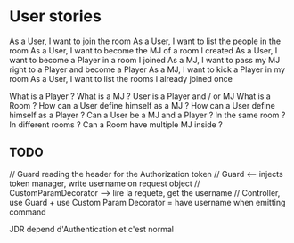 # User stories

As a User, I want to join the room
As a User, I want to list the people in the room
As a User, I want to become the MJ of a room I created
As a User, I want to become a Player in a room I joined
As a MJ, I want to pass my MJ right to a Player and become a Player
As a MJ, I want to kick a Player in my room
As a User, I want to list the rooms I already joined once

What is a Player ?
What is a MJ ?
User is a Player and / or MJ
What is a Room ?
How can a User define himself as a MJ ?
How can a User define himself as a Player ?
Can a User be a MJ and a Player ? In the same room ? In different rooms ?
Can a Room have multiple MJ inside ?

## TODO

// Guard reading the header for the Authorization token
// Guard <-- injects token manager, write username on request object
// CustomParamDecorator --> lire la requete, get the username
// Controller, use Guard + use Custom Param Decorator = have username when emitting command

JDR depend d'Authentication et c'est normal
